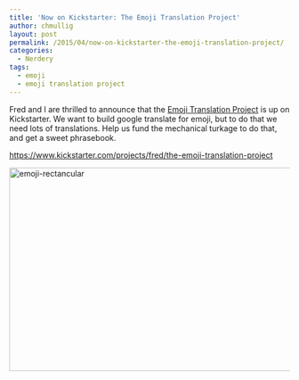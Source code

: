 ```yaml
---
title: 'Now on Kickstarter: The Emoji Translation Project'
author: chmullig
layout: post
permalink: /2015/04/now-on-kickstarter-the-emoji-translation-project/
categories:
  - Nerdery
tags:
  - emoji
  - emoji translation project
---
```

Fred and I are thrilled to announce that the [Emoji Translation Project][1] is up on Kickstarter. We want to build google translate for emoji, but to do that we need lots of translations. Help us fund the mechanical turkage to do that, and get a sweet phrasebook.

<https://www.kickstarter.com/projects/fred/the-emoji-translation-project>

[<img class="alignnone wp-image-554 size-medium" src="http://chmullig.com/wp-content/uploads/2015/04/emoji-rectancular-640x365.gif" alt="emoji-rectancular" width="640" height="365" />][2]

 [1]: https://www.kickstarter.com/projects/fred/the-emoji-translation-project
 [2]: http://chmullig.com/wp-content/uploads/2015/04/emoji-rectancular.gif